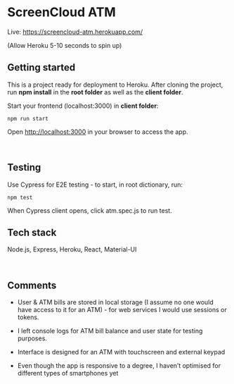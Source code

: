

# ScreenCloud ATM

Live: https://screencloud-atm.herokuapp.com/

  (Allow Heroku 5-10 seconds to spin up)


## Getting started

This is a project ready for deployment to Heroku. After cloning the project, run **npm install** in the **root folder** as well as the **client folder**.

Start your frontend (localhost:3000) in **client folder**:

    npm run start


Open [http://localhost:3000](http://localhost:3000/) in your browser to access the app.


</br>


## Testing

Use Cypress for E2E testing - to start, in root dictionary, run:

    npm test

  When Cypress client opens, click atm.spec.js to run test.

## Tech stack

Node.js, Express, Heroku, React, Material-UI

</br>

## Comments

- User & ATM bills are stored in local storage (I assume no one would have access to it for an ATM) - for web services I would use sessions or tokens.

- I left console logs for ATM bill balance and user state for testing purposes.

- Interface is designed for an ATM with touchscreen and external keypad

- Even though the app is responsive to a degree, I haven’t optimised for different types of smartphones yet